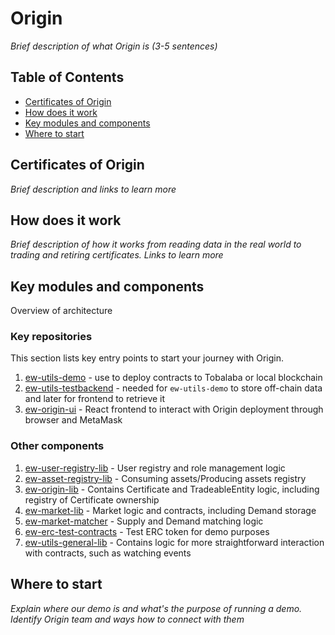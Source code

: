 # Origin
_Brief description of what Origin is (3-5 sentences)_

## Table of Contents
- [Certificates of Origin](#certificates-of-origin)
- [How does it work](#how-does-it-work)
- [Key modules and components](#key-modules-and-components)
- [Where to start](#where-to-start)

## Certificates of Origin
_Brief description and links to learn more_

## How does it work
_Brief description of how it works from reading data in the real world to trading and retiring certificates. Links to learn more_

## Key modules and components
Overview of architecture

### Key repositories

This section lists key entry points to start your journey with Origin. 

1. [ew-utils-demo](https://github.com/energywebfoundation/ew-utils-demo) - use to deploy contracts to Tobalaba or local blockchain
2. [ew-utils-testbackend](https://github.com/energywebfoundation/ew-utils-testbackend) - needed for `ew-utils-demo` to store off-chain data and later for frontend to retrieve it
3. [ew-origin-ui](https://github.com/energywebfoundation/ew-origin-ui) - React frontend to interact with Origin deployment through browser and MetaMask

### Other components

1. [ew-user-registry-lib](https://github.com/energywebfoundation/ew-user-registry-lib) - User registry and role management logic
2. [ew-asset-registry-lib](https://github.com/energywebfoundation/ew-asset-registry-lib) - Consuming assets/Producing assets registry
3. [ew-origin-lib](https://github.com/energywebfoundation/ew-origin-lib) - Contains Certificate and TradeableEntity logic, including registry of Certificate ownership
4. [ew-market-lib](https://github.com/energywebfoundation/ew-market-lib/) - Market logic and contracts, including Demand storage
5. [ew-market-matcher](https://github.com/energywebfoundation/ew-market-matcher) - Supply and Demand matching logic
6. [ew-erc-test-contracts](https://github.com/energywebfoundation/ew-erc-test-contracts) - Test ERC token for demo purposes
7. [ew-utils-general-lib](https://github.com/energywebfoundation/ew-utils-general-lib) - Contains logic for more straightforward interaction with contracts, such as watching events


## Where to start
_Explain where our demo is and what's the purpose of running a demo. Identify Origin team and ways how to connect with them_
